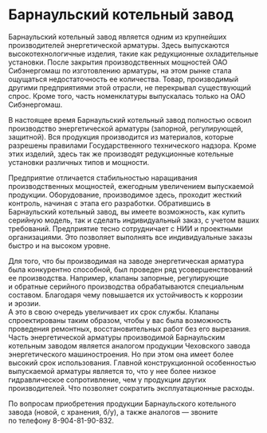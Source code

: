 # Барнаульский котельный завод

Барнаульский котельный завод является одним из крупнейших производителей
энергетической арматуры. Здесь выпускаются высокотехнологичные изделия, такие
как редукционные охладительные установки. После закрытия производственных
мощностей ОАО Сибэнергомаш по изготовлению арматуры, на этом рынке стала
ощущаться недостаточность ее количества. Товар, производимый другими
предприятиями этой отрасли, не перекрывал существующий спрос. Кроме того,
часть номенклатуры выпускалась только на ОАО Сибэнергомаш.

В настоящее время Барнаульский котельный завод полностью освоил производство
энергетической арматуры (запорной, регулирующей, защитной). Вся продукция
производится из материалов, которые разрешены правилами Государственного
технического надзора. Кроме этих изделий, здесь так же производят редукционные
котельные установки различных типов и мощности.

Предприятие отличается стабильностью наращивания производственных мощностей,
ежегодным увеличением выпускаемой продукции. Оборудование, производимое здесь,
проходит жесткий контроль, начиная с этапа его разработки. Обратившись в
Барнаульский котельный завод, вы имеете возможность, как купить серийную
модель, так и сделать индивидуальный заказ, с учетом ваших требований.
Предприятие тесно сотрудничает с НИИ и проектными организациями. Это позволяет
выполнять все индивидуальные заказы быстро и на высоком уровне.

Для того, что бы производимая на заводе энергетическая арматура была
конкурентно способной, был проведен ряд усовершенствований ее производства.
Например, клапаны запорные, регулирующие и обратные серийного производства
обрабатываются специальным составом. Благодаря чему повышается их устойчивость
к коррозии и эрозии.  
А это в свою очередь увеличивает их срок службы. Клапаны спроектированы таким
образом, чтобы у вас была возможность проведения ремонтных, восстановительных
работ без его вырезания. Часть энергетической арматуры производимой
Барнаульским котельным заводом является аналогом продукции Чеховского завода
энергетического машиностроения. Но при этом она имеет более высокий срок
использования. Главной конструкционной особенностью выпускаемой арматуры
является то, что у нее более низкое гидравлическое сопротивление, чем у
продукции других производителей. Что позволяет сократить эксплуатационные
расходы.

По вопросам приобретения продукции Барнаульского котельного завода (новой, с
хранения, б/у), а также аналогов — звоните по телефону 8-904-81-90-832.

